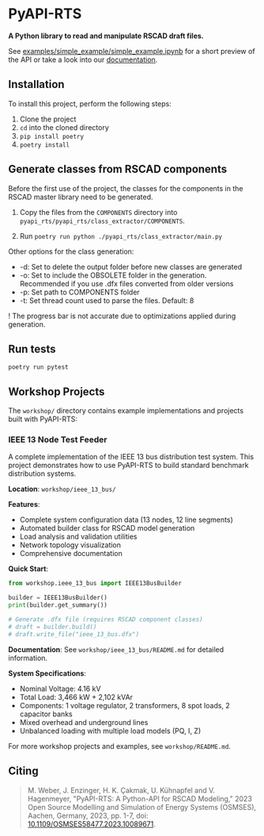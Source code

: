# PyAPI-RTS

**A Python library to read and manipulate RSCAD draft files.**

See <a href="examples/simple_example/simple_example.ipynb">examples/simple_example/simple_example.ipynb</a> for a short preview of the API or take a look into our <a href="docs/pyapi_rts.pdf">documentation</a>.

## Installation

To install this project, perform the following steps:

1. Clone the project
2. `cd` into the cloned directory
3. `pip install poetry`
4. `poetry install`

## Generate classes from RSCAD components

Before the first use of the project, the classes for the components in the RSCAD master library need to be generated.

1. Copy the files from the `COMPONENTS` directory into `pyapi_rts/pyapi_rts/class_extractor/COMPONENTS`.

2. Run `poetry run python ./pyapi_rts/class_extractor/main.py`

Other options for the class generation:

- \-d: Set to delete the output folder before new classes are generated
- \-o: Set to include the OBSOLETE folder in the generation. Recommended if you use .dfx files converted from older versions
- \-p: Set path to COMPONENTS folder
- \-t: Set thread count used to parse the files. Default: 8 

! The progress bar is not accurate due to optimizations applied during generation.

## Run tests

`poetry run pytest`

## Workshop Projects

The `workshop/` directory contains example implementations and projects built with PyAPI-RTS:

### IEEE 13 Node Test Feeder

A complete implementation of the IEEE 13 bus distribution test system. This project demonstrates how to use PyAPI-RTS to build standard benchmark distribution systems.

**Location**: `workshop/ieee_13_bus/`

**Features**:
- Complete system configuration data (13 nodes, 12 line segments)
- Automated builder class for RSCAD model generation
- Load analysis and validation utilities
- Network topology visualization
- Comprehensive documentation

**Quick Start**:
```python
from workshop.ieee_13_bus import IEEE13BusBuilder

builder = IEEE13BusBuilder()
print(builder.get_summary())

# Generate .dfx file (requires RSCAD component classes)
# draft = builder.build()
# draft.write_file("ieee_13_bus.dfx")
```

**Documentation**: See `workshop/ieee_13_bus/README.md` for detailed information.

**System Specifications**:
- Nominal Voltage: 4.16 kV
- Total Load: 3,466 kW + 2,102 kVAr
- Components: 1 voltage regulator, 2 transformers, 8 spot loads, 2 capacitor banks
- Mixed overhead and underground lines
- Unbalanced loading with multiple load models (PQ, I, Z)

For more workshop projects and examples, see `workshop/README.md`.

## Citing

> M. Weber, J. Enzinger, H. K. Çakmak, U. Kühnapfel and V. Hagenmeyer, "PyAPI-RTS: A Python-API for RSCAD Modeling," 2023 Open Source Modelling and Simulation of Energy Systems (OSMSES), Aachen, Germany, 2023, pp. 1-7, doi: [10.1109/OSMSES58477.2023.10089671](https://doi.org/10.1109/OSMSES58477.2023.10089671).
